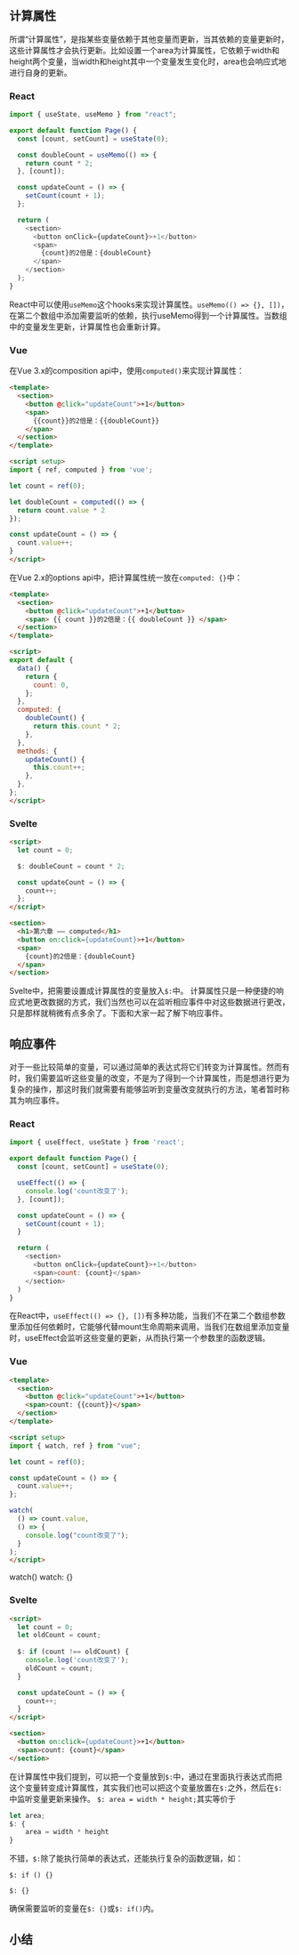 ## 计算属性
所谓“计算属性”，是指某些变量依赖于其他变量而更新，当其依赖的变量更新时，这些计算属性才会执行更新。比如设置一个area为计算属性，它依赖于width和height两个变量，当width和height其中一个变量发生变化时，area也会响应式地进行自身的更新。

### React

```javascript
import { useState, useMemo } from "react";

export default function Page() {
  const [count, setCount] = useState(0);

  const doubleCount = useMemo(() => {
    return count * 2;
  }, [count]);

  const updateCount = () => {
    setCount(count + 1);
  };

  return (
    <section>
      <button onClick={updateCount}>+1</button>
      <span>
        {count}的2倍是：{doubleCount}
      </span>
    </section>
  );
}

```
React中可以使用`useMemo`这个hooks来实现计算属性。`useMemo(() => {}, [])`，在第二个数组中添加需要监听的依赖，执行useMemo得到一个计算属性。当数组中的变量发生更新，计算属性也会重新计算。

### Vue

在Vue 3.x的composition api中，使用`computed()`来实现计算属性：
```html
<template>
  <section>
    <button @click="updateCount">+1</button>
    <span>
      {{count}}的2倍是：{{doubleCount}}
    </span>
  </section>
</template>

<script setup>
import { ref, computed } from 'vue';

let count = ref(0);

let doubleCount = computed(() => {
  return count.value * 2
});

const updateCount = () => {
  count.value++;
}
</script>
```

在Vue 2.x的options api中，把计算属性统一放在`computed: {}`中：
```html
<template>
  <section>
    <button @click="updateCount">+1</button>
    <span> {{ count }}的2倍是：{{ doubleCount }} </span>
  </section>
</template>

<script>
export default {
  data() {
    return {
      count: 0,
    };
  },
  computed: {
    doubleCount() {
      return this.count * 2;
    },
  },
  methods: {
    updateCount() {
      this.count++;
    },
  },
};
</script>
```

### Svelte

```html
<script>
  let count = 0;

  $: doubleCount = count * 2;

  const updateCount = () => {
    count++;
  };
</script>

<section>
  <h1>第六章 —— computed</h1>
  <button on:click={updateCount}>+1</button>
  <span>
    {count}的2倍是：{doubleCount}
  </span>
</section>

```

Svelte中，把需要设置成计算属性的变量放入`$:`中。
计算属性只是一种便捷的响应式地更改数据的方式，我们当然也可以在监听相应事件中对这些数据进行更改，只是那样就稍微有点多余了。下面和大家一起了解下响应事件。

## 响应事件

对于一些比较简单的变量，可以通过简单的表达式将它们转变为计算属性。然而有时，我们需要监听这些变量的改变，不是为了得到一个计算属性，而是想进行更为复杂的操作，那这时我们就需要有能够监听到变量改变就执行的方法，笔者暂时称其为响应事件。

### React

```javascript
import { useEffect, useState } from 'react';

export default function Page() {
  const [count, setCount] = useState(0);

  useEffect(() => {
    console.log('count改变了');
  }, [count]);

  const updateCount = () => {
    setCount(count + 1);
  }

  return (
    <section>
      <button onClick={updateCount}>+1</button>
      <span>count: {count}</span>
    </section>
  )
}
```
在React中，`useEffect(() => {}, [])`有多种功能，当我们不在第二个数组参数里添加任何依赖时，它能够代替mount生命周期来调用，当我们在数组里添加变量时，useEffect会监听这些变量的更新，从而执行第一个参数里的函数逻辑。

### Vue

```html
<template>
  <section>
    <button @click="updateCount">+1</button>
    <span>count: {{count}}</span>
  </section>
</template>

<script setup>
import { watch, ref } from "vue";

let count = ref(0);

const updateCount = () => {
  count.value++;
};

watch(
  () => count.value,
  () => {
    console.log("count改变了");
  }
);
</script>

```

watch()
watch: {}
### Svelte

```html
<script>
  let count = 0;
  let oldCount = count;
  
  $: if (count !== oldCount) {
    console.log('count改变了');
    oldCount = count;
  }

  const updateCount = () => {
    count++;
  }
</script>

<section>
  <button on:click={updateCount}>+1</button>
  <span>count: {count}</span>
</section>
```

在计算属性中我们提到，可以把一个变量放到`$:`中，通过在里面执行表达式而把这个变量转变成计算属性，其实我们也可以把这个变量放置在`$:`之外，然后在`$:`中监听变量更新来操作。
`$: area = width * height;`其实等价于
```javascript
let area;
$: {
	area = width * height
}
```
不错，`$:`除了能执行简单的表达式，还能执行复杂的函数逻辑，如：
```
$: if () {}

$: {}
```
确保需要监听的变量在`$: {}`或`$: if()`内。

## 小结